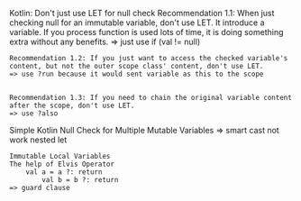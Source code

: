 Kotlin: Don't just use LET for null check
	Recommendation 1.1: When just checking null for an immutable variable, don't use LET.
	It introduce a variable. If you process function is used lots of time, it is doing something extra without any benefits.
	=> just use if (val != null)

	Recommendation 1.2: If you just want to access the checked variable's content, but not the outer scope class' content, don't use LET.
	=> use ?run because it would sent variable as this to the scope


	Recommendation 1.3: If you need to chain the original variable content after the scope, don't use LET.
	=> use ?also
Simple Kotlin Null Check for Multiple Mutable Variables
	=> smart cast not work
	nested let

	Immutable Local Variables
	The help of Elvis Operator
		val a = a ?: return 
    		val b = b ?: return
	=> guard clause
